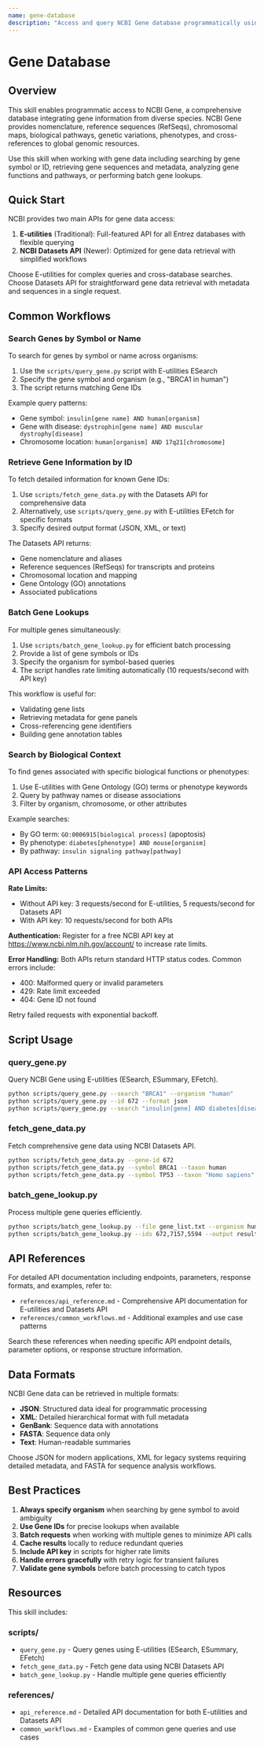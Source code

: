 ```yaml
---
name: gene-database
description: "Access and query NCBI Gene database programmatically using E-utilities and Datasets API. Search genes by symbol, name, ID, or biological context across organisms. Retrieve comprehensive gene information including nomenclature, aliases, reference sequences (RefSeqs), chromosomal locations, Gene Ontology annotations, phenotypes, pathways, and cross-references. Perform batch gene lookups, validate gene lists, analyze gene functions, and access gene metadata. Handle gene symbol resolution, organism-specific queries, and gene identifier mapping. Use for gene annotation, functional analysis, pathway enrichment, variant interpretation, and genomic data integration workflows. Supports JSON, XML, GenBank, FASTA, and text output formats with rate limiting and error handling."
---
```


# Gene Database

## Overview

This skill enables programmatic access to NCBI Gene, a comprehensive database integrating gene information from diverse species. NCBI Gene provides nomenclature, reference sequences (RefSeqs), chromosomal maps, biological pathways, genetic variations, phenotypes, and cross-references to global genomic resources.

Use this skill when working with gene data including searching by gene symbol or ID, retrieving gene sequences and metadata, analyzing gene functions and pathways, or performing batch gene lookups.

## Quick Start

NCBI provides two main APIs for gene data access:

1. **E-utilities** (Traditional): Full-featured API for all Entrez databases with flexible querying
2. **NCBI Datasets API** (Newer): Optimized for gene data retrieval with simplified workflows

Choose E-utilities for complex queries and cross-database searches. Choose Datasets API for straightforward gene data retrieval with metadata and sequences in a single request.

## Common Workflows

### Search Genes by Symbol or Name

To search for genes by symbol or name across organisms:

1. Use the `scripts/query_gene.py` script with E-utilities ESearch
2. Specify the gene symbol and organism (e.g., "BRCA1 in human")
3. The script returns matching Gene IDs

Example query patterns:
- Gene symbol: `insulin[gene name] AND human[organism]`
- Gene with disease: `dystrophin[gene name] AND muscular dystrophy[disease]`
- Chromosome location: `human[organism] AND 17q21[chromosome]`

### Retrieve Gene Information by ID

To fetch detailed information for known Gene IDs:

1. Use `scripts/fetch_gene_data.py` with the Datasets API for comprehensive data
2. Alternatively, use `scripts/query_gene.py` with E-utilities EFetch for specific formats
3. Specify desired output format (JSON, XML, or text)

The Datasets API returns:
- Gene nomenclature and aliases
- Reference sequences (RefSeqs) for transcripts and proteins
- Chromosomal location and mapping
- Gene Ontology (GO) annotations
- Associated publications

### Batch Gene Lookups

For multiple genes simultaneously:

1. Use `scripts/batch_gene_lookup.py` for efficient batch processing
2. Provide a list of gene symbols or IDs
3. Specify the organism for symbol-based queries
4. The script handles rate limiting automatically (10 requests/second with API key)

This workflow is useful for:
- Validating gene lists
- Retrieving metadata for gene panels
- Cross-referencing gene identifiers
- Building gene annotation tables

### Search by Biological Context

To find genes associated with specific biological functions or phenotypes:

1. Use E-utilities with Gene Ontology (GO) terms or phenotype keywords
2. Query by pathway names or disease associations
3. Filter by organism, chromosome, or other attributes

Example searches:
- By GO term: `GO:0006915[biological process]` (apoptosis)
- By phenotype: `diabetes[phenotype] AND mouse[organism]`
- By pathway: `insulin signaling pathway[pathway]`

### API Access Patterns

**Rate Limits:**
- Without API key: 3 requests/second for E-utilities, 5 requests/second for Datasets API
- With API key: 10 requests/second for both APIs

**Authentication:**
Register for a free NCBI API key at https://www.ncbi.nlm.nih.gov/account/ to increase rate limits.

**Error Handling:**
Both APIs return standard HTTP status codes. Common errors include:
- 400: Malformed query or invalid parameters
- 429: Rate limit exceeded
- 404: Gene ID not found

Retry failed requests with exponential backoff.

## Script Usage

### query_gene.py

Query NCBI Gene using E-utilities (ESearch, ESummary, EFetch).

```bash
python scripts/query_gene.py --search "BRCA1" --organism "human"
python scripts/query_gene.py --id 672 --format json
python scripts/query_gene.py --search "insulin[gene] AND diabetes[disease]"
```

### fetch_gene_data.py

Fetch comprehensive gene data using NCBI Datasets API.

```bash
python scripts/fetch_gene_data.py --gene-id 672
python scripts/fetch_gene_data.py --symbol BRCA1 --taxon human
python scripts/fetch_gene_data.py --symbol TP53 --taxon "Homo sapiens" --output json
```

### batch_gene_lookup.py

Process multiple gene queries efficiently.

```bash
python scripts/batch_gene_lookup.py --file gene_list.txt --organism human
python scripts/batch_gene_lookup.py --ids 672,7157,5594 --output results.json
```

## API References

For detailed API documentation including endpoints, parameters, response formats, and examples, refer to:

- `references/api_reference.md` - Comprehensive API documentation for E-utilities and Datasets API
- `references/common_workflows.md` - Additional examples and use case patterns

Search these references when needing specific API endpoint details, parameter options, or response structure information.

## Data Formats

NCBI Gene data can be retrieved in multiple formats:

- **JSON**: Structured data ideal for programmatic processing
- **XML**: Detailed hierarchical format with full metadata
- **GenBank**: Sequence data with annotations
- **FASTA**: Sequence data only
- **Text**: Human-readable summaries

Choose JSON for modern applications, XML for legacy systems requiring detailed metadata, and FASTA for sequence analysis workflows.

## Best Practices

1. **Always specify organism** when searching by gene symbol to avoid ambiguity
2. **Use Gene IDs** for precise lookups when available
3. **Batch requests** when working with multiple genes to minimize API calls
4. **Cache results** locally to reduce redundant queries
5. **Include API key** in scripts for higher rate limits
6. **Handle errors gracefully** with retry logic for transient failures
7. **Validate gene symbols** before batch processing to catch typos

## Resources

This skill includes:

### scripts/
- `query_gene.py` - Query genes using E-utilities (ESearch, ESummary, EFetch)
- `fetch_gene_data.py` - Fetch gene data using NCBI Datasets API
- `batch_gene_lookup.py` - Handle multiple gene queries efficiently

### references/
- `api_reference.md` - Detailed API documentation for both E-utilities and Datasets API
- `common_workflows.md` - Examples of common gene queries and use cases
